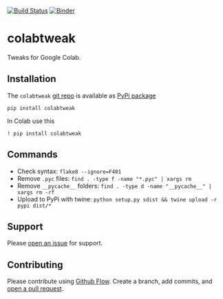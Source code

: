 [![Build Status](https://travis-ci.org/kmedian/colabtweak.svg?branch=master)](https://travis-ci.org/kmedian/colabtweak)
[![Binder](https://mybinder.org/badge.svg)](https://mybinder.org/v2/gh/kmedian/colabtweak/master?urlpath=lab)

# colabtweak
Tweaks for Google Colab.



## Installation
The `colabtweak` [git repo](http://github.com/kmedian/colabtweak) is available as [PyPi package](https://pypi.org/project/colabtweak)

```
pip install colabtweak
```

In Colab use this

```
! pip install colabtweak
```



## Commands
* Check syntax: `flake8 --ignore=F401`
* Remove `.pyc` files: `find . -type f -name "*.pyc" | xargs rm`
* Remove `__pycache__` folders: `find . -type d -name "__pycache__" | xargs rm -rf`
* Upload to PyPi with twine: `python setup.py sdist && twine upload -r pypi dist/*`


## Support
Please [open an issue](https://github.com/kmedian/colabtweak/issues/new) for support.


## Contributing
Please contribute using [Github Flow](https://guides.github.com/introduction/flow/). Create a branch, add commits, and [open a pull request](https://github.com/kmedian/colabtweak/compare/).
